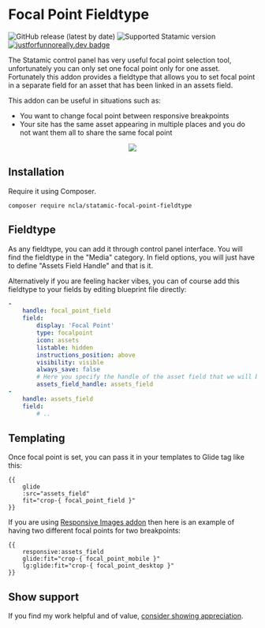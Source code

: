 # Focal Point Fieldtype

![GitHub release (latest by date)](https://img.shields.io/github/v/release/ncla/statamic-focal-point-fieldtype)
![Supported Statamic version](https://img.shields.io/badge/Statamic-3.3%2B-FF269E)
[![justforfunnoreally.dev badge](https://img.shields.io/badge/justforfunnoreally-dev-9ff)](https://justforfunnoreally.dev)

The Statamic control panel has very useful focal point selection tool, unfortunately you can only set one focal point only for one asset. Fortunately this addon provides a fieldtype that allows you to set focal point in a separate field for an asset that has been linked in an assets field.

This addon can be useful in situations such as:
- You want to change focal point between responsive breakpoints
- Your site has the same asset appearing in multiple places and you do not want them all to share the same focal point

<p align="center">
    <img src="https://user-images.githubusercontent.com/5507083/216421793-3250d185-de63-49a2-a97f-27f875601a02.gif"/>
</p>

## Installation

Require it using Composer.

```
composer require ncla/statamic-focal-point-fieldtype
```

## Fieldtype

As any fieldtype, you can add it through control panel interface. You will find the fieldtype in the "Media" category. In field options, you will just have to define "Assets Field Handle" and that is it.

Alternatively if you are feeling hacker vibes, you can of course add this fieldtype to your fields by editing blueprint file directly:
```yaml
-
    handle: focal_point_field
    field:
        display: 'Focal Point'
        type: focalpoint
        icon: assets
        listable: hidden
        instructions_position: above
        visibility: visible
        always_save: false
        # Here you specify the handle of the asset field that we will be getting image from for focal point setter
        assets_field_handle: assets_field
-
    handle: assets_field
    field:
        # ..
```

## Templating

Once focal point is set, you can pass it in your templates to Glide tag like this:

```antlers
{{
    glide
    :src="assets_field"
    fit="crop-{ focal_point_field }"
}}
```

If you are using [Responsive Images addon](https://github.com/spatie/statamic-responsive-images) then here is an example of having two different focal points for two breakpoints:

```antlers
{{
    responsive:assets_field
    glide:fit="crop-{ focal_point_mobile }"
    lg:glide:fit="crop-{ focal_point_desktop }"
}}
```

<!-- statamic:hide -->
## Show support

If you find my work helpful and of value, [consider showing appreciation](https://github.com/ncla/ncla/blob/main/SUPPORT.md).
<!-- /statamic:hide -->
